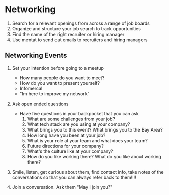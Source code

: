# Networking
1. Search for a relevant openings from across a range of job boards
2. Organize and structure your job search to track opportunities
3. Find the name of the right recruiter or hiring manager
4. Use mentat to send out emails to recruiters and hiring managers 

## Networking Events 
1. Set your intention before going to a meetup 
   - How many people do you want to meet?
   - How do you want to present yourself?
   - Infomercal
   - "Im here to improve my network"
2. Ask open ended questions 
   - Have five questions in your backpocket that you can ask
     1. What are some challenges from your job?
     2. What tech stack are you using at your company?
     3. What brings you to this event? What brings you to the Bay Area?
     4. How long have you been at your job?
     5. What is your role at your team and what does your team?
     6. Future directions for your company?
     7. What's the culture like at your company?
     8. How do you like working there? What do you like about working there?
3. Smile, listen, get curious about them, find contact info, take notes of the conversations so that you can always refer back to them!!!!

4. Join a conversation. Ask them "May I join you?"
